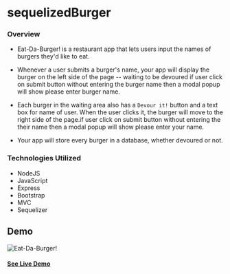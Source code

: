 # sequelizedBurger

### Overview

* Eat-Da-Burger! is a restaurant app that lets users input the names of burgers they'd like to eat.

* Whenever a user submits a burger's name, your app will display the burger on the left side of the page -- waiting to be devoured if user click on submit button without entering the burger name then a modal popup will show please enter burger name.

* Each burger in the waiting area also has a `Devour it!` button and a text box for name of user. When the user clicks it, the burger will move to the right side of the page.if user click on submit button without entering the their name then a modal popup will show please enter your name.

* Your app will store every burger in a database, whether devoured or not.

### Technologies Utilized

* NodeJS
* JavaScript
* Express
* Bootstrap
* MVC
* Sequelizer

## Demo
![Eat-Da-Burger!](public/assets/images/sequal-burger.png)

#### [See Live Demo](https://immense-springs-37360.herokuapp.com)
